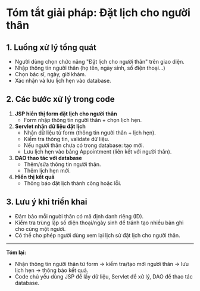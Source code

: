 # Tóm tắt giải pháp: Đặt lịch cho người thân

## 1. Luồng xử lý tổng quát
- Người dùng chọn chức năng "Đặt lịch cho người thân" trên giao diện.
- Nhập thông tin người thân (họ tên, ngày sinh, số điện thoại...)
- Chọn bác sĩ, ngày, giờ khám.
- Xác nhận và lưu lịch hẹn vào database.

## 2. Các bước xử lý trong code
1. **JSP hiển thị form đặt lịch cho người thân**
   - Form nhập thông tin người thân + chọn lịch hẹn.
2. **Servlet nhận dữ liệu đặt lịch**
   - Nhận dữ liệu từ form (thông tin người thân + lịch hẹn).
   - Kiểm tra thông tin, validate dữ liệu.
   - Nếu người thân chưa có trong database: tạo mới.
   - Lưu lịch hẹn vào bảng Appointment (liên kết với người thân).
3. **DAO thao tác với database**
   - Thêm/sửa thông tin người thân.
   - Thêm lịch hẹn mới.
4. **Hiển thị kết quả**
   - Thông báo đặt lịch thành công hoặc lỗi.

## 3. Lưu ý khi triển khai
- Đảm bảo mỗi người thân có mã định danh riêng (ID).
- Kiểm tra trùng lặp số điện thoại/ngày sinh để tránh tạo nhiều bản ghi cho cùng một người.
- Có thể cho phép người dùng xem lại lịch sử đặt lịch cho người thân.

---
**Tóm lại:**
- Nhận thông tin người thân từ form → kiểm tra/tạo mới người thân → lưu lịch hẹn → thông báo kết quả.
- Code chủ yếu dùng JSP để lấy dữ liệu, Servlet để xử lý, DAO để thao tác database. 